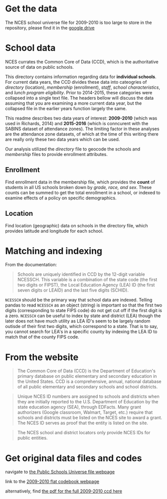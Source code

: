 # Get the data

The NCES school universe file for 2009-2010 is too large to store in the repository, please find it in the [google drive](https://drive.google.com/drive/u/0/folders/1SRrNfgVkxwLKVAThDX_UMu9kwQVvC6aJ)

# School data
NCES currates the Common Core of Data (CCD), which is the authoritative source of data on public schools. 

This directory contains information regarding data for **individual schools**. For current data years, the CCD divides these data into cateogries of *directory* (location), *membership* (enrollment), *staff*, *school characteristics*, and *lunch program eligibility*. Prior to 2014-2015, these categories were collapsed into a single text file. The headers bellow will discuss the data assuming that you are examining a more current data year, but the collapsed file in the earlier years function largely the same. 

This readme describes two data years of interest: **2009-2010** (which was used in Richards, 2014) and **2015-2016** (which is conncurent with the SABINS dataset of attendance zones). The limiting factor in these analyses are the attendance zone datasets, of which at the time of this writing there are really only these two data years which can be used. 

Our analysis utilized the *directory* file to geocode the schools and *membership* files to provide enrollment attributes. 

## Enrollment
Find enrollment data in the membership file, which provides the **count** of students in all US schools broken down by *grade, race, and sex*. These counts can be summed to get the total enrollment in a school, or indexed to examine effects of a policy on specific demographics. 

## Location
Find location (geographic) data on schools in the directory file, which provides latitude and longitude for each school. 

# Matching and indexing
From the documentation:
> Schools are uniquely identified in CCD by the 12-digit variable NCESSCH. This variable is a combination of the state code (the first two digits or FIPST), the Local Education Agency (LEA) ID (the first seven digits or LEAID) and the last five digits (SCHID).

`NCESSCH` should be the primary way that school data are indexed. Telling pandas to read `NCESSCH` as an object (string) is important so that the first two digits (corresponding to state FIPS code) do not get cut off if the first digit is a zero. `NCESSCH` can be useful to index by state and district (LEA) though the later does not have much utility as LEA ID's seem to be largely random outisde of their first two digits, which correspond to a state. That is to say, you cannot search for LEA's in a specific county by indexing the LEA ID to match that of the county FIPS code.

# From the website
>The Common Core of Data (CCD) is the Department of Education's primary database on public elementary and secondary education in the United States. CCD is a comprehensive, annual, national database of all public elementary and secondary schools and school districts.

>Unique NCES ID numbers are assigned to schools and districts when they are initially reported to the U.S. Department of Education by the state education agency (SEA), through EDFacts. Many grant authorizers (Google classroom, Walmart, Target, etc.) require that schools and districts must be listed on the NCES site to award a grant. The NCES ID serves as proof that the entity is listed on the site.

>The NCES school and district locators only provide NCES IDs for public entities.

# Get original data files and codes

navigate to [the Public Schools Universe file webpage](https://nces.ed.gov/ccd/pubschuniv.asp) <br>

link to the [2009-2010 flat codebook webpage](https://nces.ed.gov/ccd/data/txt/psu092alay.txt)

alternatively, find [the pdf for the full 2009-2010 ccd here](https://nces.ed.gov/ccd/pdf/INsc90102a.pdf)
